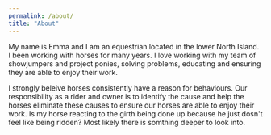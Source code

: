 ```yaml
---
permalink: /about/
title: "About"
---
```


My name is Emma and I am an equestrian located in the lower North Island. I been working with horses for many years. I love working with my team of showjumpers and project ponies, solving problems, educating and ensuring they are able to enjoy their work.

I strongly beleive horses consistently have a reason for behaviours. Our responsibility as a rider and owner is to identify the cause and help the horses eliminate these causes to ensure our horses are able to enjoy their work. Is my horse reacting to the girth being done up because he just dosn't feel like being ridden? Most likely there is somthing deeper to look into. 

